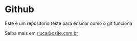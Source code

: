 # Github

Este é um repositorio teste para ensinar como o git funciona

Saiba mais em [rluca@osite.com.br](http://www.terra.com.br)

